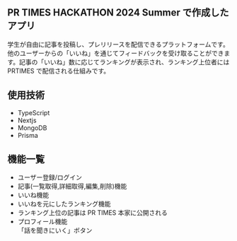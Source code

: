 ## PR TIMES HACKATHON 2024 Summer で作成したアプリ

学生が自由に記事を投稿し、プレリリースを配信できるプラットフォームです。他のユーザーからの「いいね」を通じてフィードバックを受け取ることができます。記事の「いいね」数に応じてランキングが表示され、ランキング上位者には PRTIMES で配信される仕組みです。

## 使用技術

- TypeScript
- Nextjs
- MongoDB
- Prisma

## 機能一覧

- ユーザー登録/ログイン
- 記事(一覧取得,詳細取得,編集,削除)機能
- いいね機能
- いいねを元にしたランキング機能
- ランキング上位の記事は PR TIMES 本家に公開される
- プロフィール機能  
  「話を聞きにいく」ボタン
